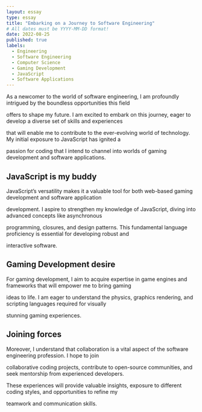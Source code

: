 ```yaml
---
layout: essay
type: essay
title: "Embarking on a Journey to Software Engineering"
# All dates must be YYYY-MM-DD format!
date: 2022-08-25
published: true
labels:
  - Engineering
  - Software Engineering
  - Computer Science
  - Gaming Development
  - JavaScript
  - Software Applications
---
```



As a newcomer to the world of software engineering, I am profoundly intrigued by the boundless opportunities this field 

offers to shape my future. I am excited to embark on this journey, eager to develop a diverse set of skills and experiences

that will enable me to contribute to the ever-evolving world of technology. My initial exposure to JavaScript has ignited a 

passion for coding that I intend to channel into worlds of gaming development and software applications.

## JavaScript is my buddy
JavaScript’s versatility makes it a valuable tool for both web-based gaming development and software application 

development. I aspire to strengthen my knowledge of JavaScript, diving into advanced concepts like asynchronous 

programming, closures, and design patterns. This fundamental language proficiency is essential for developing robust and 

interactive software.

## Gaming Development desire 
For gaming development, I aim to acquire expertise in game engines and frameworks that will empower me to bring gaming 

ideas to life. I am eager to understand the physics, graphics rendering, and scripting languages required for visually 

stunning gaming experiences.

## Joining forces
Moreover, I understand that collaboration is a vital aspect of the software engineering profession. I hope to join 

collaborative coding projects, contribute to open-source communities, and seek mentorship from experienced developers. 

These experiences will provide valuable insights, exposure to different coding styles, and opportunities to refine my 

teamwork and communication skills.

